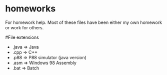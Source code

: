 # homeworks
For homework help.
Most of these files have been either my own homework or work for others.

#File extensions
- .java => Java
- .cpp => C++
- .p88 => P88 simulator (java version)
- .asm => Windows 98 Assembly
- .bat => Batch

